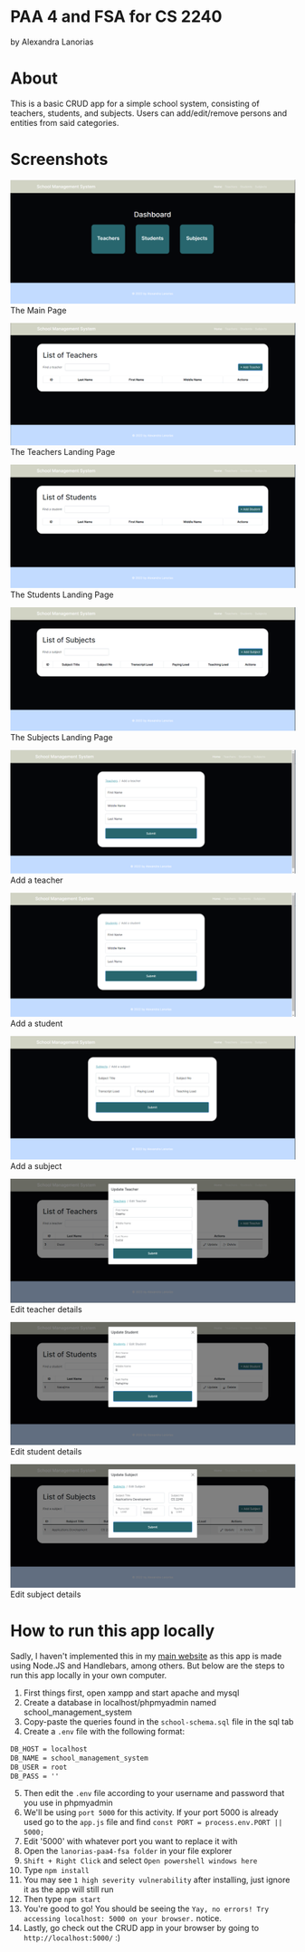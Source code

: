 # PAA 4 and FSA for CS 2240
by Alexandra Lanorias

# About
This is a basic CRUD app for a simple school system, consisting of teachers, students, and subjects. Users can add/edit/remove persons and entities from said categories.

# Screenshots
![Alt text](lanorias-paa4-fsa/screenshots/main-page.png "Main Page")
The Main Page

![Alt text](lanorias-paa4-fsa/screenshots/teachers.png "Teachers Page")
The Teachers Landing Page

![Alt text](lanorias-paa4-fsa/screenshots/students.png "Students Page")
The Students Landing Page

![Alt text](lanorias-paa4-fsa/screenshots/subjects.png "Subjects Page")
The Subjects Landing Page

![Alt text](lanorias-paa4-fsa/screenshots/add-teacher.png "Add Teacher")
Add a teacher

![Alt text](lanorias-paa4-fsa/screenshots/add-student.png "Add Student")
Add a student

![Alt text](lanorias-paa4-fsa/screenshots/add-subject.png "Add Subject")
Add a subject

![Alt text](lanorias-paa4-fsa/screenshots/update-teacher.png "Edit teacher")
Edit teacher details

![Alt text](lanorias-paa4-fsa/screenshots/update-student.png "Edit student")
Edit student details

![Alt text](lanorias-paa4-fsa/screenshots/update-subject.png "Edit subject")
Edit subject details

# How to run this app locally
Sadly, I haven't implemented this in my [main website](https://alexandralanorias.github.io/) as this app is made using Node.JS and Handlebars, among others. But below are the steps to run this app locally in your own computer.

1. First things first, open xampp and start apache and mysql
2. Create a database in localhost/phpmyadmin named school_management_system
3. Copy-paste the queries found in the `school-schema.sql` file in the sql tab
4. Create a `.env` file with the following format:

```
DB_HOST = localhost
DB_NAME = school_management_system
DB_USER = root
DB_PASS = ''
```

5. Then edit the `.env` file according to your username and password that you use in phpmyadmin
6. We'll be using `port 5000` for this activity. If your port 5000 is already used go to the `app.js` file and find `const PORT = process.env.PORT || 5000;`
7. Edit '5000' with whatever port you want to replace it with
8. Open the `lanorias-paa4-fsa folder` in your file explorer
9. `Shift + Right Click` and select `Open powershell windows here`
10. Type `npm install`
11. You may see `1 high severity vulnerability` after installing, just ignore it as the app will still run
12. Then type `npm start`
13. You're good to go! You should be seeing the `Yay, no errors! Try accessing localhost: 5000 on your browser.` notice.
14. Lastly, go check out the CRUD app in your browser by going to `http://localhost:5000/` :)
